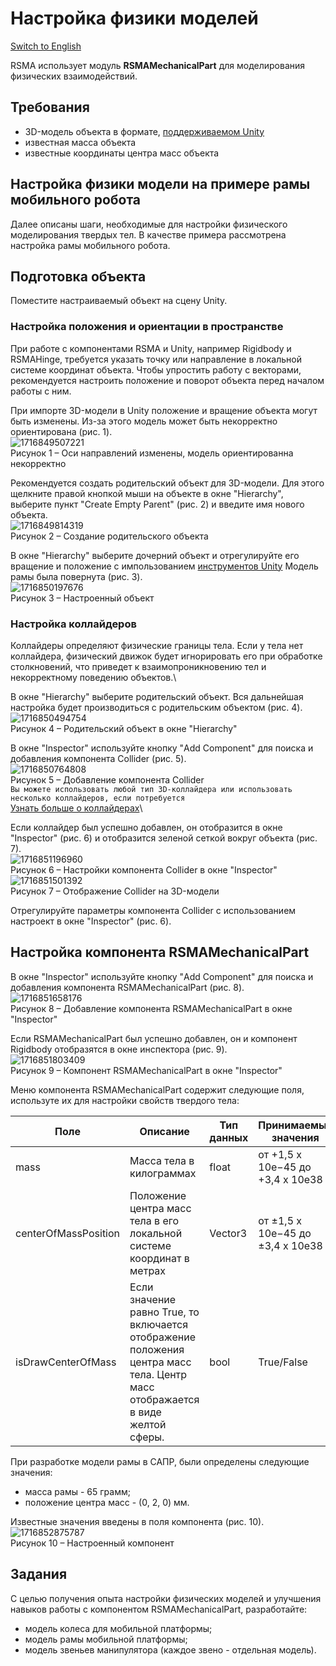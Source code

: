 # Настройка физики моделей
[Switch to English](Manual/en/Mechanics/Setting_up_the_physics_of_models.md)

RSMA использует модуль **RSMAMechanicalPart** для моделирования физических взаимодействий.

## Требования
- 3D-модель объекта в формате, [поддерживаемом Unity](https://docs.unity3d.com/Manual/3D-formats.html)
- известная масса объекта
- известные координаты центра масс объекта

## Настройка физики модели на примере рамы мобильного робота
Далее описаны шаги, необходимые для настройки физического моделирования твердых тел. В качестве примера рассмотрена настройка рамы мобильного робота.
## Подготовка объекта
Поместите настраиваемый объект на сцену Unity.
### Настройка положения и ориентации в пространстве

При работе с компонентами RSMA и Unity, например Rigidbody и RSMAHinge, требуется указать точку или направление в локальной системе координат объекта.
Чтобы упростить работу с векторами, рекомендуется настроить положение и поворот объекта перед началом работы с ним.

При импорте 3D-модели в Unity положение и вращение объекта могут быть изменены. Из-за этого модель может быть некорректно ориентирована (рис. 1).\
![1716849507221](/Manual/_images/Setting_up_the_physics_of_models/1716849507221.png)\
Рисунок 1 – Оси направлений изменены, модель ориентированна некорректно

Рекомендуется создать родительский объект для 3D-модели. Для этого щелкните правой кнопкой мыши на объекте в окне "Hierarchy", выберите пункт "Create Empty Parent" (рис. 2) и введите имя нового объекта.\
![1716849814319](/Manual/_images/Setting_up_the_physics_of_models/1716849814319.png)\
Рисунок 2 – Создание родительского объекта

В окне "Hierarchy" выберите дочерний объект и отрегулируйте его вращение и положение с импользованием [инструментов Unity](https://docs.unity3d.com/Manual/PositioningGameObjects.html)
Модель рамы была повернута (рис. 3).\
![1716850197676](/Manual/_images/Setting_up_the_physics_of_models/1716850197676.png)\
Рисунок 3 – Настроенный объект

### Настройка коллайдеров

Коллайдеры определяют физические границы тела. Если у тела нет коллайдера, физический движок будет игнорировать его при обработке столкновений, что приведет к взаимопроникновению тел и некорректному поведению объектов.\

В окне "Hierarchy" выберите родительский объект. Вся дальнейшая настройка будет производиться с родительским объектом (рис. 4).\
![1716850494754](/Manual/_images/Setting_up_the_physics_of_models/1716850494754.png)\
Рисунок 4 – Родительский объект в окне "Hierarchy"

В окне "Inspector" используйте кнопку "Add Component" для поиска и добавления компонента Collider (рис. 5). \
![1716850764808](/Manual/_images/Setting_up_the_physics_of_models/1716850764808.png)\
Рисунок 5 – Добавление компонента Collider\
```Вы можете использовать любой тип 3D-коллайдера или использовать несколько коллайдеров, если потребуется```\
[Узнать больше о коллайдерах](https://docs.unity3d.com/Manual/CollidersOverview.html)\

Если коллайдер был успешно добавлен, он отобразится в окне "Inspector" (рис. 6) и отобразится зеленой сеткой вокруг объекта (рис. 7).\
![1716851196960](/Manual/_images/Setting_up_the_physics_of_models/1716851196960.png)\
Рисунок 6 – Настройки компонента Collider в окне "Inspector"\
![1716851501392](/Manual/_images/Setting_up_the_physics_of_models/1716851501392.png)\
Рисунок 7 – Отображение Collider на 3D-модели

Отрегулируйте параметры компонента Collider с использованием настроект в окне "Inspector" (рис. 6).

## Настройка компонента RSMAMechanicalPart
В окне "Inspector" используйте кнопку "Add Component" для поиска и добавления компонента RSMAMechanicalPart (рис. 8).\
![1716851658176](/Manual/_images/Setting_up_the_physics_of_models/1716851658176.png)\
Рисунок 8 – Добавление компонента RSMAMechanicalPart в окне "Inspector"

Если RSMAMechanicalPart был успешно добавлен, он и компонент Rigidbody отобразятся в окне инспектора (рис. 9).\
![1716851803409](/Manual/_images/Setting_up_the_physics_of_models/1716851803409.png)\
Рисунок 9 – Компонент RSMAMechanicalPart в окне "Inspector"

Меню компонента RSMAMechanicalPart содержит следующие поля, используте их для настройки свойств твердого тела:

| Поле | Описание | Тип данных | Принимаемые значения |
|--|--|--|--|
|mass|Масса тела в килограммах|float|от +1,5 x 10e−45 до +3,4 x 10e38|
|centerOfMassPosition|Положение центра масс тела в его локальной системе координат в метрах|Vector3|от ±1,5 x 10e−45 до ±3,4 x 10e38|
|isDrawCenterOfMass|Если значение равно True, то включается отображение положения центра масс тела. Центр масс отображается в виде желтой сферы.|bool|True/False|

При разработке модели рамы в САПР, были определены следующие значения:
- масса рамы - 65 грамм;
- положение центра масс - (0, 2, 0) мм.

Известные значения введены в поля компонента (рис. 10).\
![1716852875787](/Manual/_images/Setting_up_the_physics_of_models/1716852875787.png)\
Рисунок 10 – Настроенный компонент

## Задания

С целью получения опыта настройки физических моделей и улучшения навыков работы с компонентом RSMAMechanicalPart, разработайте:
- модель колеса для мобильной платформы;
- модель рамы мобильной платформы;
- модель звеньев манипулятора (каждое звено - отдельная модель).
